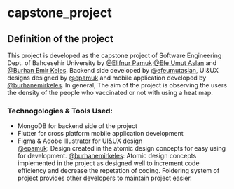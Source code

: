 # capstone_project
## Definition of the project
This project is developed as the capstone project of Software Engineering Dept. of Bahcesehir University by [@Elifnur Pamuk](https://www.linkedin.com/in/elifnur-pamuk-847474180/) [@Efe Umut Aslan](https://www.linkedin.com/in/efeumutaslan/) and [@Burhan Emir Keles](https://www.linkedin.com/in/emir-kele%C5%9F-710236156/).
Backend side developed by [@efeumutaslan](https://github.com/efeumutaslan), UI&UX designs designed by [@epamuk](https://github.com/epamuk) and mobile application developed by [@burhanemirkeles](https://github.com/burhanemirkeles).
In general, The aim of the project is observing the users the density of the people who vaccinated or not with using a heat map.

### Technogologies & Tools Used: 
- MongoDB for backend side of the project
- Flutter for cross platform mobile application development
- Figma & Adobe Illustrator for UI&UX design <br />
[@epamuk](https://github.com/epamuk): Design created in the atomic design concepts for easy using for development.
[@burhanemirkeles](https://github.com/burhanemirkeles): Atomic design concepts implemented in the project as designed well to increment code efficiency and decrease the repetation of coding. Foldering system of project provides other developers to maintain project easier. 
